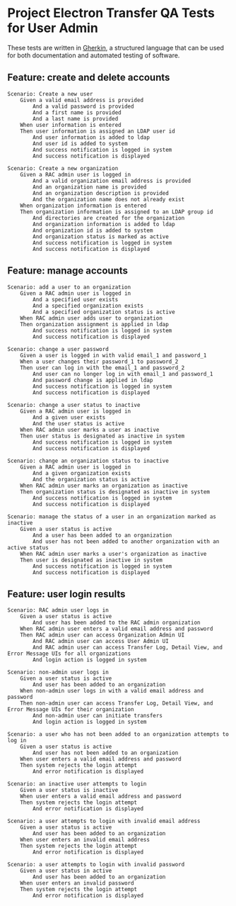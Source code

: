 # Project Electron Transfer QA Tests for User Admin

These tests are written in [Gherkin](https://github.com/cucumber/cucumber/wiki/Gherkin), a structured language that can be used for both documentation and automated testing of software.

## Feature: create and delete accounts

	Scenario: Create a new user
		Given a valid email address is provided
			And a valid password is provided
			And a first name is provided
			And a last name is provided
		When user information is entered
		Then user information is assigned an LDAP user id
			And user information is added to ldap
			And user id is added to system
			And success notification is logged in system
			And success notification is displayed

	Scenario: Create a new organization
		Given a RAC admin user is logged in
			And a valid organization email address is provided
			And an organization name is provided
			And an organization description is provided
			And the organization name does not already exist
		When organization information is entered
		Then organization information is assigned to an LDAP group id
			And directories are created for the organization
			And organization information is added to ldap
			And organization id is added to system
			And organization status is marked as active
			And success notification is logged in system
			And success notification is displayed

## Feature: manage accounts

	Scenario: add a user to an organization
		Given a RAC admin user is logged in
			And a specified user exists
			And a specified organization exists
			And a specified organization status is active
		When RAC admin user adds user to organization
		Then organization assignment is applied in ldap
			And success notification is logged in system
			And success notification is displayed

	Scenario: change a user password
		Given a user is logged in with valid email_1 and password_1
		When a user changes their password_1 to password_2
		Then user can log in with the email_1 and password_2
			And user can no longer log in with email_1 and password_1
			And password change is applied in ldap
			And success notification is logged in system
			And success notification is displayed

	Scenario: change a user status to inactive
		Given a RAC admin user is logged in
			And a given user exists
			And the user status is active
		When RAC admin user marks a user as inactive
		Then user status is designated as inactive in system
			And success notification is logged in system
			And success notification is displayed

	Scenario: change an organization status to inactive
		Given a RAC admin user is logged in
			And a given organization exists
			And the organization status is active
		When RAC admin user marks an organization as inactive
		Then organization status is designated as inactive in system
			And success notification is logged in system
			And success notification is displayed

	Scenario: manage the status of a user in an organization marked as inactive
		Given a user status is active
			And a user has been added to an organization
			And user has not been added to another organization with an active status
		When RAC admin user marks a user's organization as inactive
		Then user is designated as inactive in system
			And success notification is logged in system
			And success notification is displayed

## Feature: user login results

	Scenario: RAC admin user logs in
		Given a user status is active
			And user has been added to the RAC admin organization
		When RAC admin user enters a valid email address and password
		Then RAC admin user can access Organization Admin UI
			And RAC admin user can access User Admin UI
			And RAC admin user can access Transfer Log, Detail View, and Error Message UIs for all organizations
			And login action is logged in system

	Scenario: non-admin user logs in
		Given a user status is active
			And user has been added to an organization
		When non-admin user logs in with a valid email address and password
		Then non-admin user can access Transfer Log, Detail View, and Error Message UIs for their organization
			And non-admin user can initiate transfers
			And login action is logged in system

	Scenario: a user who has not been added to an organization attempts to log in
		Given a user status is active
			And user has not been added to an organization
		When user enters a valid email address and password
		Then system rejects the login attempt
			And error notification is displayed

	Scenario: an inactive user attempts to login
		Given a user status is inactive
		When user enters a valid email address and password
		Then system rejects the login attempt
		 	And error notification is displayed

	Scenario: a user attempts to login with invalid email address
		Given a user status is active
			And user has been added to an organization
		When user enters an invalid email address
		Then system rejects the login attempt
			And error notification is displayed

	Scenario: a user attempts to login with invalid password
		Given a user status in active
			And user has been added to an organization
		When user enters an invalid password
		Then system rejects the login attempt
			And error notification is displayed
